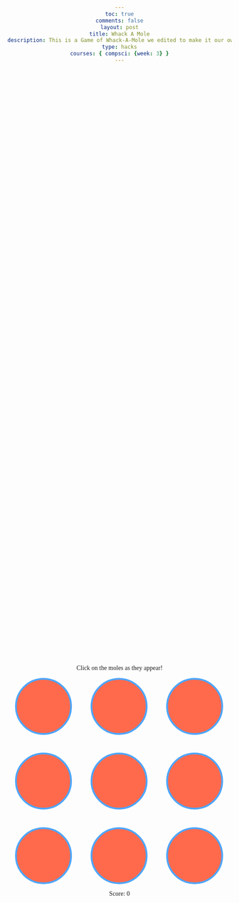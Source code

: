 ```yaml
---
toc: true
comments: false
layout: post
title: Whack A Mole
description: This is a Game of Whack-A-Mole we edited to make it our own.
type: hacks
courses: { compsci: {week: 3} }
---
```


<html>
<head>
    <style>
        body {
            font-family: Times, sans-serif;
            text-align: center;
            background-color: #;
        }
        #game-container {
            display: flex;
            flex-direction: column;
            align-items: center;
            justify-content: center;
            height: 80vh;
        }
        #game-board {
            display: grid;
            grid-template-columns: repeat(3, 130px);
            grid-gap: 40px;
        }
        .hole {
            width: 120px;
            height: 120px;
            background-color: #FF6A4D;
            border: 4px solid #4DA6FF;
            border-radius: 50%;
            cursor: pointer;
            position: relative;
        }
        .mole {
            width: 50px;
            height: 50px;
            background-color: #009919;
            border: 3px solid #330000;
            border-radius: 50%;
            position: absolute;
            top: 50%;
            left: 50%;
            transform: translate(-50%, -50%);
        }
    </style>
</head>
<body>
    <div id="game-container">
        <p>Click on the moles as they appear!</p>
        <div id="game-board">
            <div class="hole" onclick="whackMole(this)"></div>
            <div class="hole" onclick="whackMole(this)"></div>
            <div class="hole" onclick="whackMole(this)"></div>
            <div class="hole" onclick="whackMole(this)"></div>
            <div class="hole" onclick="whackMole(this)"></div>
            <div class="hole" onclick="whackMole(this)"></div>
            <div class="hole" onclick="whackMole(this)"></div>
            <div class="hole" onclick="whackMole(this)"></div>
            <div class="hole" onclick="whackMole(this)"></div>
        </div>
        <p id="message">Score: 0</p>
    </div>
    <script>
        let score = 0;
        let moleInterval;
        function getRandomHole() {
            const holes = document.querySelectorAll('.hole');
            const randomIndex = Math.floor(Math.random() * holes.length);
            return holes[randomIndex];
        }
        function popUpMole() {
            const hole = getRandomHole();
            const mole = document.createElement('div');
            mole.classList.add('mole');
            mole.addEventListener('click', () => {
                whackMole(mole);
            });
            hole.appendChild(mole);
            setTimeout(() => {
                hole.removeChild(mole);
            }, 500);
        }
        function whackMole(mole) {
            if (mole.classList.contains('mole')) {
                mole.parentNode.removeChild(mole);
                score++;
                updateScore();
            }
        }
        function updateScore() {
            document.getElementById('message').textContent = `Score: ${score}`;
        }
        function startGame() {
            score = 0;
            updateScore();
            moleInterval = setInterval(popUpMole, 500);
        }
        startGame();
    </script>
</body>
</html>

